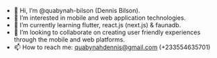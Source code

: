 - 👋 Hi, I’m @quabynah-bilson (Dennis Bilson).
- 👀 I’m interested in mobile and web application technologies.
- 🌱 I’m currently learning flutter, react.js (next.js) & faunadb.
- 💞️ I’m looking to collaborate on creating user friendly experiences through the mobile and web platforms.
- 📫 How to reach me: quabynahdennis@gmail.com (+233554635701)
